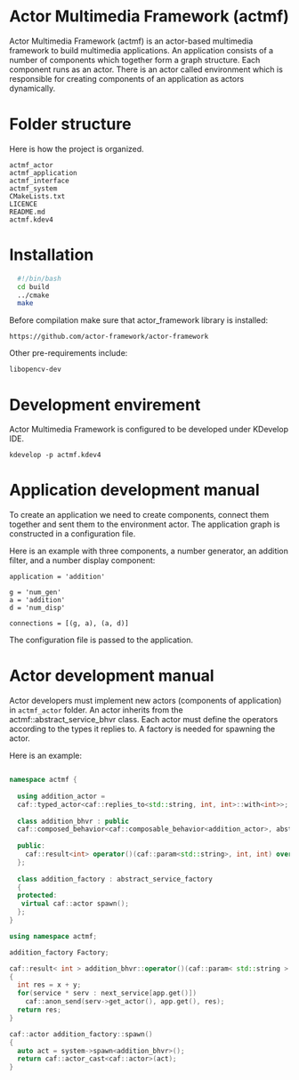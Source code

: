 Actor Multimedia Framework (actmf)
===============================

Actor Multimedia Framework (actmf) is an actor-based multimedia framework to build multimedia applications. An application consists of a number of components which together form a graph structure. Each component runs as an actor. There is an actor called environment which is responsible for creating components of an application as actors dynamically.


Folder structure
===================

Here is how the project is organized.

	actmf_actor
	actmf_application
	actmf_interface
	actmf_system
	CMakeLists.txt
	LICENCE
	README.md
	actmf.kdev4

Installation
===============
```bash
  #!/bin/bash
  cd build
  ../cmake
  make
```
Before compilation make sure that actor_framework library is installed:

	https://github.com/actor-framework/actor-framework

Other pre-requirements include:

	libopencv-dev

Development envirement
======================
Actor Multimedia Framework is configured to be developed under KDevelop IDE.
	
	kdevelop -p actmf.kdev4

Application development manual
===========

To create an application we need to create components, connect them together and sent them to the environment actor. The application graph is constructed in a configuration file.

Here is an example with three components, a number generator, an addition filter, and a number display component:

	application = 'addition'

	g = 'num_gen'
	a = 'addition'
	d = 'num_disp'

	connections = [(g, a), (a, d)]
	
The configuration file is passed to the application.


Actor development manual
=======================

Actor developers must implement new actors (components of application) in ```actmf_actor``` folder. An actor inherits from the actmf::abstract_service_bhvr class. Each actor must define the operators according to the types it replies to. A factory is needed for spawning the actor.

Here is an example:

```c++

namespace actmf {
  
  using addition_actor = 
  caf::typed_actor<caf::replies_to<std::string, int, int>::with<int>>;
  
  class addition_bhvr : public
  caf::composed_behavior<caf::composable_behavior<addition_actor>, abstract_service_bhvr> {
  
  public:
    caf::result<int> operator()(caf::param<std::string>, int, int) override;  
  };
  
  class addition_factory : abstract_service_factory
  {
  protected:
   virtual caf::actor spawn();
  };
}

using namespace actmf;

addition_factory Factory;

caf::result< int > addition_bhvr::operator()(caf::param< std::string > app, int x, int y)
{
  int res = x + y;
  for(service * serv : next_service[app.get()])
    caf::anon_send(serv->get_actor(), app.get(), res);
  return res;
}

caf::actor addition_factory::spawn()
{
  auto act = system->spawn<addition_bhvr>();
  return caf::actor_cast<caf::actor>(act);
}
```
